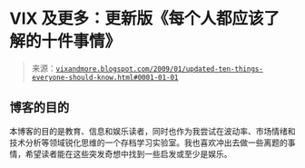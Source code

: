 <!--yml

类别：未分类

日期：2024 年 05 月 18 日 18:03:46

-->

# VIX 及更多：更新版《每个人都应该了解的十件事情》

> 来源：[`vixandmore.blogspot.com/2009/01/updated-ten-things-everyone-should-know.html#0001-01-01`](http://vixandmore.blogspot.com/2009/01/updated-ten-things-everyone-should-know.html#0001-01-01)

## 博客的目的

本博客的目的是教育、信息和娱乐读者，同时也作为我尝试在波动率、市场情绪和技术分析等领域锐化思维的一个存档学习实验室。我也喜欢冲出去做一些离题的事情，希望读者能在这些突发奇想中找到一些启发或至少是娱乐。
